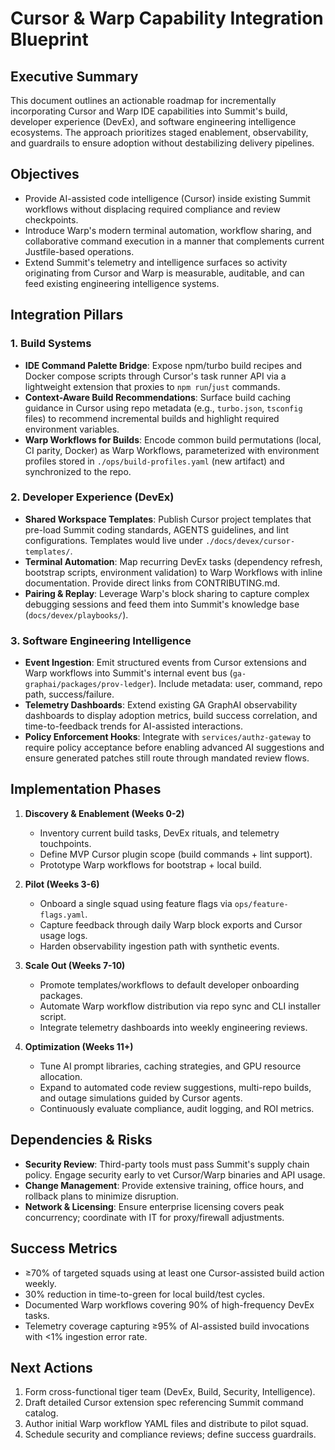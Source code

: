 # Cursor & Warp Capability Integration Blueprint

## Executive Summary
This document outlines an actionable roadmap for incrementally incorporating Cursor and Warp IDE capabilities into Summit's build, developer experience (DevEx), and software engineering intelligence ecosystems. The approach prioritizes staged enablement, observability, and guardrails to ensure adoption without destabilizing delivery pipelines.

## Objectives
- Provide AI-assisted code intelligence (Cursor) inside existing Summit workflows without displacing required compliance and review checkpoints.
- Introduce Warp's modern terminal automation, workflow sharing, and collaborative command execution in a manner that complements current Justfile-based operations.
- Extend Summit's telemetry and intelligence surfaces so activity originating from Cursor and Warp is measurable, auditable, and can feed existing engineering intelligence systems.

## Integration Pillars

### 1. Build Systems
- **IDE Command Palette Bridge**: Expose npm/turbo build recipes and Docker compose scripts through Cursor's task runner API via a lightweight extension that proxies to `npm run`/`just` commands.
- **Context-Aware Build Recommendations**: Surface build caching guidance in Cursor using repo metadata (e.g., `turbo.json`, `tsconfig` files) to recommend incremental builds and highlight required environment variables.
- **Warp Workflows for Builds**: Encode common build permutations (local, CI parity, Docker) as Warp Workflows, parameterized with environment profiles stored in `./ops/build-profiles.yaml` (new artifact) and synchronized to the repo.

### 2. Developer Experience (DevEx)
- **Shared Workspace Templates**: Publish Cursor project templates that pre-load Summit coding standards, AGENTS guidelines, and lint configurations. Templates would live under `./docs/devex/cursor-templates/`.
- **Terminal Automation**: Map recurring DevEx tasks (dependency refresh, bootstrap scripts, environment validation) to Warp Workflows with inline documentation. Provide direct links from CONTRIBUTING.md.
- **Pairing & Replay**: Leverage Warp's block sharing to capture complex debugging sessions and feed them into Summit's knowledge base (`docs/devex/playbooks/`).

### 3. Software Engineering Intelligence
- **Event Ingestion**: Emit structured events from Cursor extensions and Warp workflows into Summit's internal event bus (`ga-graphai/packages/prov-ledger`). Include metadata: user, command, repo path, success/failure.
- **Telemetry Dashboards**: Extend existing GA GraphAI observability dashboards to display adoption metrics, build success correlation, and time-to-feedback trends for AI-assisted interactions.
- **Policy Enforcement Hooks**: Integrate with `services/authz-gateway` to require policy acceptance before enabling advanced AI suggestions and ensure generated patches still route through mandated review flows.

## Implementation Phases

1. **Discovery & Enablement (Weeks 0-2)**
   - Inventory current build tasks, DevEx rituals, and telemetry touchpoints.
   - Define MVP Cursor plugin scope (build commands + lint support).
   - Prototype Warp workflows for bootstrap + local build.

2. **Pilot (Weeks 3-6)**
   - Onboard a single squad using feature flags via `ops/feature-flags.yaml`.
   - Capture feedback through daily Warp block exports and Cursor usage logs.
   - Harden observability ingestion path with synthetic events.

3. **Scale Out (Weeks 7-10)**
   - Promote templates/workflows to default developer onboarding packages.
   - Automate Warp workflow distribution via repo sync and CLI installer script.
   - Integrate telemetry dashboards into weekly engineering reviews.

4. **Optimization (Weeks 11+)**
   - Tune AI prompt libraries, caching strategies, and GPU resource allocation.
   - Expand to automated code review suggestions, multi-repo builds, and outage simulations guided by Cursor agents.
   - Continuously evaluate compliance, audit logging, and ROI metrics.

## Dependencies & Risks
- **Security Review**: Third-party tools must pass Summit's supply chain policy. Engage security early to vet Cursor/Warp binaries and API usage.
- **Change Management**: Provide extensive training, office hours, and rollback plans to minimize disruption.
- **Network & Licensing**: Ensure enterprise licensing covers peak concurrency; coordinate with IT for proxy/firewall adjustments.

## Success Metrics
- ≥70% of targeted squads using at least one Cursor-assisted build action weekly.
- 30% reduction in time-to-green for local build/test cycles.
- Documented Warp workflows covering 90% of high-frequency DevEx tasks.
- Telemetry coverage capturing ≥95% of AI-assisted build invocations with <1% ingestion error rate.

## Next Actions
1. Form cross-functional tiger team (DevEx, Build, Security, Intelligence).
2. Draft detailed Cursor extension spec referencing Summit command catalog.
3. Author initial Warp workflow YAML files and distribute to pilot squad.
4. Schedule security and compliance reviews; define success guardrails.
